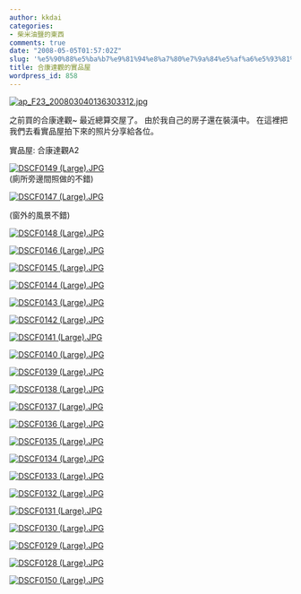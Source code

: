 ```yaml
---
author: kkdai
categories:
- 柴米油鹽的東西
comments: true
date: "2008-05-05T01:57:02Z"
slug: '%e5%90%88%e5%ba%b7%e9%81%94%e8%a7%80%e7%9a%84%e5%af%a6%e5%93%81%e5%b1%8b'
title: 合康達觀的實品屋
wordpress_id: 858
---
```


[![ap_F23_200803040136303312.jpg](http://farm3.static.flickr.com/2194/2431032823_4af419e7ee.jpg)](http://www.flickr.com/photos/27643002@N00/2431032823/)

之前買的合康達觀~ 最近總算交屋了。 由於我自己的房子還在裝潢中。 在這裡把我們去看實品屋拍下來的照片分享給各位。

實品屋: 合康達觀A2

[![DSCF0149 (Large).JPG](http://farm4.static.flickr.com/3016/2464204599_669eeb352d.jpg)](http://www.flickr.com/photos/27643002@N00/2464204599/)  
(廁所旁邊間照做的不錯)

[![DSCF0147 (Large).JPG](http://farm3.static.flickr.com/2127/2464203869_1bb10b7606.jpg)](http://www.flickr.com/photos/27643002@N00/2464203869/)

(窗外的風景不錯)


<!--more-->
 

[![DSCF0148 (Large).JPG](http://farm3.static.flickr.com/2414/2464204317_976b7d1dbf.jpg)](http://www.flickr.com/photos/27643002@N00/2464204317/)

[](http://www.flickr.com/photos/27643002@N00/2464203869/)

[![DSCF0146 (Large).JPG](http://farm3.static.flickr.com/2152/2464203579_aa7decd6bd.jpg)](http://www.flickr.com/photos/27643002@N00/2464203579/)

[![DSCF0145 (Large).JPG](http://farm3.static.flickr.com/2278/2465035212_52aee550e0.jpg)](http://www.flickr.com/photos/27643002@N00/2465035212/)

[![DSCF0144 (Large).JPG](http://farm3.static.flickr.com/2009/2464202873_6652ff9c9e.jpg)](http://www.flickr.com/photos/27643002@N00/2464202873/)

[![DSCF0143 (Large).JPG](http://farm3.static.flickr.com/2065/2465034336_117cfc5152.jpg)](http://www.flickr.com/photos/27643002@N00/2465034336/)

[![DSCF0142 (Large).JPG](http://farm4.static.flickr.com/3073/2464201935_3d3035c184.jpg)](http://www.flickr.com/photos/27643002@N00/2464201935/)

[![DSCF0141 (Large).JPG](http://farm4.static.flickr.com/3056/2465033488_6a5efa4613.jpg)](http://www.flickr.com/photos/27643002@N00/2465033488/)

[![DSCF0140 (Large).JPG](http://farm4.static.flickr.com/3262/2465033206_18632a19d6.jpg)](http://www.flickr.com/photos/27643002@N00/2465033206/)

[![DSCF0139 (Large).JPG](http://farm4.static.flickr.com/3191/2464201013_750cbb6a0e.jpg)](http://www.flickr.com/photos/27643002@N00/2464201013/)

[![DSCF0138 (Large).JPG](http://farm3.static.flickr.com/2134/2464200697_72cb6061a1.jpg)](http://www.flickr.com/photos/27643002@N00/2464200697/)

[![DSCF0137 (Large).JPG](http://farm4.static.flickr.com/3246/2464200405_2be1cf625a.jpg)](http://www.flickr.com/photos/27643002@N00/2464200405/)

[![DSCF0136 (Large).JPG](http://farm3.static.flickr.com/2144/2464200113_48589540c9.jpg)](http://www.flickr.com/photos/27643002@N00/2464200113/)

[![DSCF0135 (Large).JPG](http://farm3.static.flickr.com/2238/2465031736_565508b19e.jpg)](http://www.flickr.com/photos/27643002@N00/2465031736/)

[![DSCF0134 (Large).JPG](http://farm3.static.flickr.com/2034/2465031456_a2156f9882.jpg)](http://www.flickr.com/photos/27643002@N00/2465031456/)

[![DSCF0133 (Large).JPG](http://farm4.static.flickr.com/3085/2465031120_07d9569b81.jpg)](http://www.flickr.com/photos/27643002@N00/2465031120/)

[![DSCF0132 (Large).JPG](http://farm4.static.flickr.com/3272/2465030668_f349c78be6.jpg)](http://www.flickr.com/photos/27643002@N00/2465030668/)

[![DSCF0131 (Large).JPG](http://farm4.static.flickr.com/3036/2464198559_aa7a377590.jpg)](http://www.flickr.com/photos/27643002@N00/2464198559/)

[![DSCF0130 (Large).JPG](http://farm3.static.flickr.com/2325/2464198183_6fe0abb16d.jpg)](http://www.flickr.com/photos/27643002@N00/2464198183/)

[![DSCF0129 (Large).JPG](http://farm3.static.flickr.com/2011/2464197747_3bfeb165e2.jpg)](http://www.flickr.com/photos/27643002@N00/2464197747/)

[![DSCF0128 (Large).JPG](http://farm4.static.flickr.com/3257/2465029408_33b7b845ac.jpg)](http://www.flickr.com/photos/27643002@N00/2465029408/)

[![DSCF0150 (Large).JPG](http://farm4.static.flickr.com/3091/2465029068_4b02fec317.jpg)](http://www.flickr.com/photos/27643002@N00/2465029068/)
